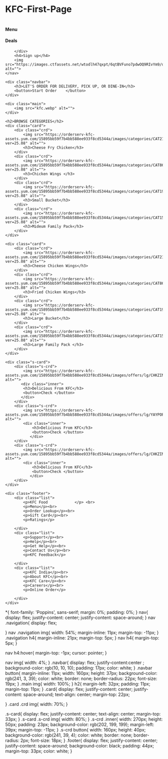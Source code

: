 # KFC-First-Page
<!DOCTYPE html>
<html lang="en">
<head>
    <meta charset="UTF-8">
    <meta http-equiv="X-UA-Compatible" content="IE=edge">
    <meta name="viewport" content="width=device-width, initial-scale=1.0">
    <title>Document</title>
    <link rel="stylesheet" href="kfc.css">
    <link href="https://fonts.googleapis.com/css2?family=Abril+Fatface&family=Catamaran:wght@200&family=Courgette&family=Edu+TAS+Beginner:wght@700&family=Lato:wght@300;900&family=Mukta:wght@700&family=Mulish:wght@300&family=Open+Sans&family=PT+Sans:ital,wght@1,700&family=Poppins:wght@300&family=Raleway:wght@100&family=Roboto+Condensed:wght@700&family=Roboto+Slab&family=Roboto:wght@300&family=Source+Sans+Pro:wght@300&display=swap" rel="stylesheet">

</head>
<body>
    <nav>
        <div class="navigation">
            <img src="https://online.kfc.co.in/static/media/kfcLogo.492728c6.svg" alt="">
            <h4>Menu</h4>
            <h4>Deals</h4>

        </div>
        <h4>Sign up</h4>
        <img src="https://images.ctfassets.net/wtodlh47qxpt/6qtBVFuno7pdwOQ9RIvYm9/d13e9b7242980972cf49beddde2cc295/bucket_cart_icon.svg" alt="">
    </nav>
     
    <div class="navbar">
        <h3>LET'S ORDER FOR DELIVERY, PICK UP, OR DINE-IN</h3>
        <button>Start Order    </button>
    </div>

    <div class="main">
        <img src="kfc.webp" alt="">
    </div>
     
    <h2>BROWSE CATEGORIES</h2>
    <div class="card">
        <div class="crd">
            <img src="https://orderserv-kfc-assets.yum.com/15895bb59f7b4bb588ee933f8cd5344a/images/categories/CAT212.jpg?ver=25.08" alt="">
            <h3>Cheese Fry Chicken</h3>
        </div>
        <div class="crd">
            <img src="https://orderserv-kfc-assets.yum.com/15895bb59f7b4bb588ee933f8cd5344a/images/categories/CAT86.jpg?ver=25.08" alt="">
            <h3>Chicken Wings </h3>
        </div>
        <div class="crd">
            <img src="https://orderserv-kfc-assets.yum.com/15895bb59f7b4bb588ee933f8cd5344a/images/categories/CAT190.jpg?ver=25.08" alt="">
            <h3>Small Bucket</h3>
        </div>
        <div class="crd">
            <img src="https://orderserv-kfc-assets.yum.com/15895bb59f7b4bb588ee933f8cd5344a/images/categories/CAT158.jpg?ver=25.08" alt="">
            <h3>Mideum Family Pack</h3>
        </div>
    </div>

    <div class="card">
        <div class="crd">
            <img src="https://orderserv-kfc-assets.yum.com/15895bb59f7b4bb588ee933f8cd5344a/images/categories/CAT212.jpg?ver=25.08" alt="">
            <h3>Cheese Chicken Wings</h3>
        </div>
        <div class="crd">
            <img src="https://orderserv-kfc-assets.yum.com/15895bb59f7b4bb588ee933f8cd5344a/images/categories/CAT86.jpg?ver=25.08" alt="">
            <h3>Fried Chicken Wings</h3>
        </div>
        <div class="crd">
            <img src="https://orderserv-kfc-assets.yum.com/15895bb59f7b4bb588ee933f8cd5344a/images/categories/CAT190.jpg?ver=25.08" alt="">
            <h3>Large Bucket</h3>
        </div>
        <div class="crd">
            <img src="https://orderserv-kfc-assets.yum.com/15895bb59f7b4bb588ee933f8cd5344a/images/categories/CAT158.jpg?ver=25.08" alt="">
            <h3>Large Family Pack </h3>
        </div>
    </div>

    <div class="s-card">
        <div class="s-crd">
            <img src="https://orderserv-kfc-assets.yum.com/15895bb59f7b4bb588ee933f8cd5344a/images/offers/lg/CHKZINGER.jpg" alt="">
           <div class="inner">
            <h3>Delicious From KFC</h3>
            <button>Check </button>
           </div>
        </div>
        <div class="s-crd">
            <img src="https://orderserv-kfc-assets.yum.com/15895bb59f7b4bb588ee933f8cd5344a/images/offers/lg/YAYPOP.jpg" alt="">
            <div class="inner">
                <h3>Delicious From KFC</h3>
                <button>Check </button>
               </div>
        </div>
        <div class="s-crd">
            <img src="https://orderserv-kfc-assets.yum.com/15895bb59f7b4bb588ee933f8cd5344a/images/offers/lg/CHKZINGER.jpg" alt="">
            <div class="inner">
                <h3>Delicious From KFC</h3>
                <button>Check </button>
               </div>
        </div>
    </div>

    <div class="footer">
        <div class="list">
            <p>KFC Food            </p> <br>
            <p>Menu</p><br>
            <p>Order Lookup</p><br>
            <p>Gift Card</p><br>
            <p>Ratings</p>

        </div>
        <div class="list">
            <p>Support</p><br>
            <p>Help</p><br>
            <p>Get Help</p><br>
            <p>Contact Us</p><br>
            <p>KFC Feedback</p>

        </div>
        <div class="list">
            <p>KFC India</p><br>
            <p>About KFC</p><br>
            <p>KFC Care</p><br>
            <p>Careers</p><br>
            <p>Online Order</p>

        </div>
    </div>
</body>
</html>

*{
    font-family: 'Poppins', sans-serif;
    margin: 0%;
    padding: 0%;
}
nav{
    display: flex;
    justify-content: center;
    justify-content: space-around;
}
nav .navigation{
    display: flex;

}
nav .navigation img{
    width: 54%;
    margin-inline: 11px;
    margin-top: -11px;
}
.navigation h4{
    margin-inline: 21px;
    margin-top: 5px;
}
nav h4{
    margin-top: 5px;
}

nav h4:hover{
    margin-top: -1px;
    cursor: pointer;
}

nav img{
    width: 4%;
}
.navbar{
  display: flex;
  justify-content:center ;
  background-color: rgb(10, 10, 10);
  padding: 17px;
  color: white;
}
.navbar button{
    margin-inline: 11px;
    width: 160px;
    height: 37px;
    background-color: rgb(241, 3, 39);
    color: white;
    border: none;
    border-radius: 22px;
    font-size: 19px;
}
.main img{
    width: 100%;
}
h2{
    margin-left: 32px;
    padding: 11px;
    margin-top: 11px;
}
.card{
    display: flex;
    justify-content: center;
    justify-content: space-around;
    text-align: center;
    margin-top: 22px;

}
.card .crd img{
    width: 70%;
}

.s-card{
    display: flex;
    justify-content: center;
    text-align: center;
    margin-top: 33px;
}
.s-card .s-crd img{
    width: 80%;
}
.s-crd .inner{
    width: 270px;
    height: 50px;
    padding: 23px;
    background-color: rgb(202, 199, 199);
    margin-left: 39px;
    margin-top: -11px;
}
.s-crd button{
    width: 160px;
    height: 40px;
    background-color: rgb(241, 39, 4);
    color: white;
    border: none;
    border-radius: 2px;
    font-size: 18px;
}
.footer{
    display: flex;
    justify-content: center;
    justify-content: space-around;
    background-color: black;
    padding: 44px;
    margin-top: 33px;
    color: white;
}
